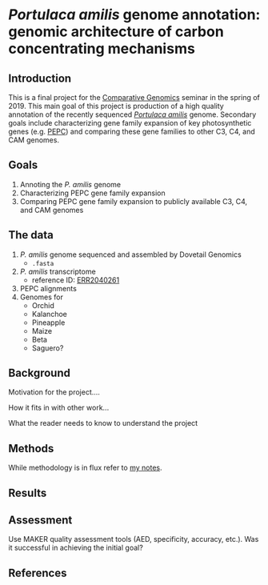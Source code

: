 # _Portulaca amilis_ genome annotation: genomic architecture of carbon concentrating mechanisms

## Introduction

This is a final project for the [Comparative Genomics](https://github.com/Yale-EEB723/syllabus) seminar in the spring of 2019. This main goal of this project is production of a high quality annotation of the recently sequenced [_Portulaca amilis_](https://en.wikipedia.org/wiki/Portulaca_amilis) genome. Secondary goals include characterizing gene family expansion of key photosynthetic genes (e.g. [PEPC](http://pfam.xfam.org/family/PEPcase#wpContent0)) and comparing these gene families to other C3, C4, and CAM genomes.

## Goals

1. Annoting the _P. amilis_ genome
2. Characterizing PEPC gene family expansion
3. Comparing PEPC gene family expansion to publicly available C3, C4, and CAM genomes

## The data

1. _P. amilis_ genome sequenced and assembled by Dovetail Genomics
    * `.fasta`
2. _P. amilis_ transcriptome
    * reference ID: [ERR2040261](https://www.ncbi.nlm.nih.gov/sra/ERR2040261)
3. PEPC alignments
4. Genomes for
    * Orchid
    * Kalanchoe
    * Pineapple
    * Maize
    * Beta
    * Saguero?

## Background

Motivation for the project....

How it fits in with other work...

What the reader needs to know to understand the project


## Methods

While methodology is in flux refer to [my notes](https://github.com/isgilman/finalproject/blob/master/Genome_annotation_notes.md).

## Results


## Assessment

Use MAKER quality assessment tools (AED, specificity, accuracy, etc.).
Was it successful in achieving the initial goal?

## References
